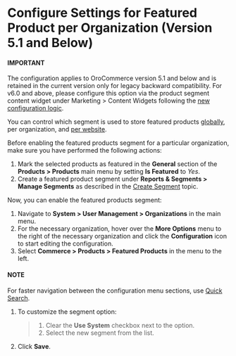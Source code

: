 <a id="sys-users-organization-commerce-products-featured-products"></a>

# Configure Settings for Featured Product per Organization (Version 5.1 and Below)

#### IMPORTANT
The configuration applies to OroCommerce version 5.1 and below and is retained in the current version only for legacy backward compatibility. For v6.0 and above, please configure this option via the product segment content widget under Marketing > Content Widgets following the [new configuration logic](../../../../../../../concept-guides/catalog-promotions/product-management/index.md#concept-guides-product-management-featured-products).

You can control which segment is used to store featured products [globally](../../../../../configuration/commerce/product/global-featured-products.md#products-featured-products), per organization, and [per website](../../../../../websites/web-configuration/commerce/product/website-featured-products.md#sys-websites-commerce-products-featured-products).

Before enabling the featured products segment for a particular organization, make sure you have performed the following actions:

1. Mark the selected products as featured in the **General** section of the **Products > Products** main menu by setting **Is Featured** to *Yes*.
2. Create a featured product segment under **Reports & Segments > Manage Segments** as described in the [Create Segment](../../../../../../reports-segments/segments.md#user-guide-business-intelligence-create-segments) topic.

Now, you can enable the featured products segment:

1. Navigate to **System > User Management > Organizations** in the main menu.
2. For the necessary organization, hover over the <i class="fa fa-ellipsis-h fa-lg" aria-hidden="true"></i> **More Options** menu to the right of the necessary organization and click the <i class="fas fa-cog" aria-hidden="true"></i> **Configuration** icon to start editing the configuration.
3. Select **Commerce > Products > Featured Products** in the menu to the left.

#### NOTE
For faster navigation between the configuration menu sections, use [Quick Search](../../../../../configuration/quick-search.md#user-guide-system-configuration-quick-search).

1. To customize the segment option:
   > 1. Clear the **Use System** checkbox next to the option.
   > 2. Select the new segment from the list.
2. Click **Save**.

<!-- finish -->
<!-- fa-bars = fa-navicon -->
<!-- Ic Tiles is used as Set As Default in saved views, and as tiles in display layout options -->
<!-- IcPencil refers to Rename in Commerce and Inline Editing in CRM -->
<!-- Check mark in the square. -->
<!-- SortDesc is also used as drop-down arrow -->
<!-- A -->
<!-- B -->
<!-- C -->
<!-- D -->
<!-- E -->
<!-- F -->
<!-- G -->
<!-- H -->
<!-- I -->
<!-- L -->
<!-- M -->
<!-- P -->
<!-- R -->
<!-- S -->
<!-- T -->
<!-- U -->
<!-- Z -->
